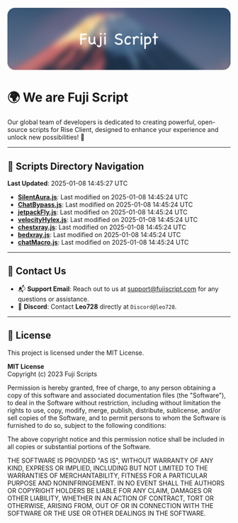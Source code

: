 ![Banner](.github/b.webp)

# 🌍 **We are Fuji Script**

Our global team of developers is dedicated to creating powerful, open-source scripts for Rise Client, designed to enhance your experience and unlock new possibilities! 🌟

---
<!-- SCRIPTS_NAVIGATION_START -->
## 📂 **Scripts Directory Navigation**

**Last Updated**: 2025-01-08 14:45:27 UTC

- **[SilentAura.js](scripts/SilentAura.js)**: Last modified on 2025-01-08 14:45:24 UTC
- **[ChatBypass.js](scripts/ChatBypass.js)**: Last modified on 2025-01-08 14:45:24 UTC
- **[jetpackFly.js](scripts/jetpackFly.js)**: Last modified on 2025-01-08 14:45:24 UTC
- **[velocityHylex.js](scripts/velocityHylex.js)**: Last modified on 2025-01-08 14:45:24 UTC
- **[chestxray.js](scripts/chestxray.js)**: Last modified on 2025-01-08 14:45:24 UTC
- **[bedxray.js](scripts/bedxray.js)**: Last modified on 2025-01-08 14:45:24 UTC
- **[chatMacro.js](scripts/chatMacro.js)**: Last modified on 2025-01-08 14:45:24 UTC

<!-- SCRIPTS_NAVIGATION_END -->

---

## 💬 **Contact Us**  
- 📬 **Support Email**: Reach out to us at [support@fujiscript.com](mailto:support@fujiscript.com) for any questions or assistance.  
- 💬 **Discord**: Contact **Leo728** directly at `Discord@leo728`.

---

## 📜 **License**

This project is licensed under the MIT License.  

**MIT License**  
Copyright (c) 2023 Fuji Scripts  

Permission is hereby granted, free of charge, to any person obtaining a copy of this software and associated documentation files (the "Software"), to deal in the Software without restriction, including without limitation the rights to use, copy, modify, merge, publish, distribute, sublicense, and/or sell copies of the Software, and to permit persons to whom the Software is furnished to do so, subject to the following conditions:  

The above copyright notice and this permission notice shall be included in all copies or substantial portions of the Software.  

THE SOFTWARE IS PROVIDED "AS IS", WITHOUT WARRANTY OF ANY KIND, EXPRESS OR IMPLIED, INCLUDING BUT NOT LIMITED TO THE WARRANTIES OF MERCHANTABILITY, FITNESS FOR A PARTICULAR PURPOSE AND NONINFRINGEMENT. IN NO EVENT SHALL THE AUTHORS OR COPYRIGHT HOLDERS BE LIABLE FOR ANY CLAIM, DAMAGES OR OTHER LIABILITY, WHETHER IN AN ACTION OF CONTRACT, TORT OR OTHERWISE, ARISING FROM, OUT OF OR IN CONNECTION WITH THE SOFTWARE OR THE USE OR OTHER DEALINGS IN THE SOFTWARE.  
